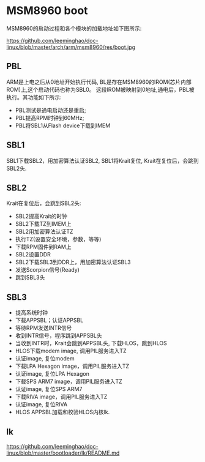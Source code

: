 MSM8960 boot
========================================

MSM8960的启动过程和各个模块的加载地址如下图所示:

https://github.com/leeminghao/doc-linux/blob/master/arch/arm/msm8960/res/boot.jpg

PBL
----------------------------------------

ARM是上电之后从0地址开始执行代码, BL是存在MSM8960的IROM(芯片内部ROM)上,这个启动代码也称为SBL0。
这段IROM被映射到0地址,通电后，PBL被执行。其功能如下所示:

* PBL测试是通电启动还是重启;
* PBL提高RPM时钟到60MHz;
* PBL将SBL1从Flash device下载到IMEM

SBL1
----------------------------------------

SBL1下载SBL2，用加密算法认证SBL2, SBL1将Krait复位, Krait在复位后，会跳到SBL2头.

SBL2
----------------------------------------

Krait在复位后，会跳到SBL2头:

* SBL2提高Krait的时钟
* SBL2下载TZ到IMEM上
* SBL2用加密算法认证TZ
* 执行TZ(设置安全环境，参数，等等)
* 下载RPM固件到RAM上
* SBL2设置DDR
* SBL2下载SBL3到DDR上，用加密算法认证SBL3
* 发送Scorpion信号(Ready)
* 跳到SBL3头

SBL3
----------------------------------------

* 提高系统时钟
* 下载APPSBL；认证APPSBL
* 等待RPM发送INTR信号
* 收到INTR信号，程序跳到APPSBL头
* 当收到INTR时，Krait会跳到APPSBL头, 下载HLOS，跳到HLOS
* HLOS下载modem image, 调用PIL服务进入TZ
* 认证image, 复位modem
* 下载LPA Hexagon image，调用PIL服务进入TZ
* 认证image, 复位LPA Hexagon
* 下载SPS ARM7 image，调用PIL服务进入TZ
* 认证image, 复位SPS ARM7
* 下载RIVA image，调用PIL服务进入TZ
* 认证image, 复位RIVA
* HLOS APPSBL加载和校验HLOS内核lk.

lk
----------------------------------------

https://github.com/leeminghao/doc-linux/blob/master/bootloader/lk/README.md

